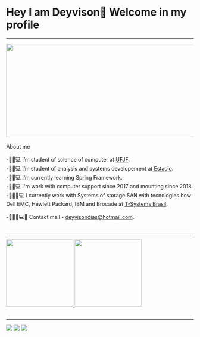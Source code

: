 
# Hey I am Deyvison🤙 Welcome in my profile
<hr>


<div>
 <img height="250em" width="700em" src="/foto/that.jpg" style="max-width: 100%;"> 
 </div>
<br>
About me
<br>
<br>
<div >
-🧔🏽💻 I’m student of science of computer at <a href ="https://www2.ufjf.br/ufjf/"> UFJF</a>.<br>
-🧔🏽💻 I’m student of analysis and systems developement at<a href ="https://estacio.br/"> Estacio</a>.<br>
-🧔🏽💻 I’m currently learning Spring Framework.<br>
-🧔🏽💻 I'm work with computer support since 2017 and mounting since 2018.<br>
-👨🏽‍💻💻 I currently work with Systems of storage SAN with tecnologies how Dell EMC, Hewlett Packard, IBM and Brocade at <a href="https://www.t-systems.com/br/pt?wt_ga=98021530943_426451130085&wt_kw=e_98021530943_t-systems&wt_mc=98021530943.426451130085.e.t-systems/"> T-Systems Brasil</a>.<br>
  <br>
-👨🏽‍💻💻💬 Contact mail - <a href="deyvisondias@hotmail.com">deyvisondias@hotmail.com</a>.<br>
</div>
<br>
<hr>
<div>
  <a href="https://github.com/deyvisongdias" > 
  <img height="180em" src="https://github-readme-stats.vercel.app/api?username=deyvisongdias&show_icons=true&theme=midnight-purple"/>
  <img height="180em" src="https://github-readme-stats.vercel.app/api/top-langs/?username=deyvisongdias&layout=compact&langs_count=16&theme=midnight-purple"/>
</div>
<br>
  <hr>
  <div>
     <a href="https://www.linkedin.com/in/deyvison-gregorio-435301207/"><img src="https://img.shields.io/badge/LinkedIn-0077B5?style=for-the-badge&logo=linkedin&logoColor=white" target="_blanck"></a>
     <a href="https://www.instagram.com/deyvison_dias_/?hl=pt-br"><img src="https://img.shields.io/badge/Instagram-E4405F?style=for-the-badge&logo=instagram&logoColor=white" target="_blanck"></a>
     <a href="https://www.twitch.tv/doczik4"><img src="https://img.shields.io/badge/Twitch-9146FF?style=for-the-badge&logo=twitch&logoColor=white" target="_blanck"></a>
  </div>
